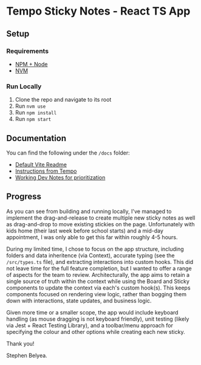 # Tempo Sticky Notes - React TS App

## Setup

### Requirements

- [NPM + Node](https://nodejs.org/en/download)
- [NVM](https://nodejs.org/en/download/package-manager/all#nvm)

### Run Locally

1. Clone the repo and navigate to its root
2. Run `nvm use`
3. Run `npm install`
4. Run `npm start`

## Documentation

You can find the following under the `/docs` folder:

- [Default Vite Readme](/docs/VITE-README.md)
- [Instructions from Tempo](/docs/INSTRUCTIONS.md)
- [Working Dev Notes for prioritization](/docs/DEV-NOTES.md)

## Progress

As you can see from building and running locally, I've managed to implement the drag-and-release to create multiple new sticky notes as well as drag-and-drop to move existing stickies on the page. Unfortunately with kids home (their last week before school starts) and a mid-day appointment, I was only able to get this far within roughly 4-5 hours.

During my limited time, I chose to focus on the app structure, including folders and data inheritence (via Context), accurate typing (see the `/src/types.ts` file), and extracting interactions into custom hooks. This did not leave time for the full feature completion, but I wanted to offer a range of aspects for the team to review. Architecturally, the app aims to retain a single source of truth within the context while using the Board and Sticky components to update the context via each's custom hook(s). This keeps components focused on rendering view logic, rather than bogging them down with interactions, state updates, and business logic.

Given more time or a smaller scope, the app would include keyboard handling (as mouse dragging is not keyboard friendly), unit testing (likely via Jest + React Testing Library), and a toolbar/menu approach for specifying the colour and other options while creating each new sticky.

Thank you!

Stephen Belyea.

